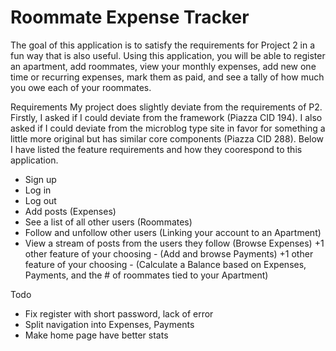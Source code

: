 Roommate Expense Tracker
============
The goal of this application is to satisfy the requirements for Project 2 in a fun way that is also useful. Using this application, you will be able to register an apartment, add roommates, view your monthly expenses, add new one time or recurring expenses, mark them as paid, and see a tally of how much you owe each of your roommates.

Requirements
My project does slightly deviate from the requirements of P2. Firstly, I asked if I could deviate from the framework (Piazza CID 194). I also asked if I could deviate from the microblog type site in favor for something a little more original but has similar core components (Piazza CID 288). Below I have listed the feature requirements and how they coorespond to this application.

- Sign up
- Log in
- Log out
- Add posts (Expenses)
- See a list of all other users (Roommates)
- Follow and unfollow other users (Linking your account to an Apartment)
- View a stream of posts from the users they follow (Browse Expenses)
+1 other feature of your choosing - (Add and browse Payments)
+1 other feature of your choosing - (Calculate a Balance based on Expenses, Payments, and the # of roommates tied to your Apartment)

Todo
- Fix register with short password, lack of error
- Split navigation into Expenses, Payments
- Make home page have better stats
